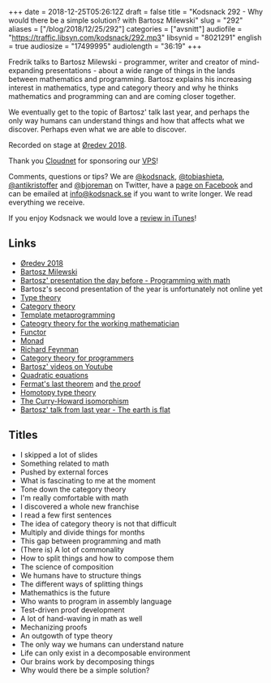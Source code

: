 +++
date = 2018-12-25T05:26:12Z
draft = false
title = "Kodsnack 292 - Why would there be a simple solution? with Bartosz Milewski"
slug = "292"
aliases = ["/blog/2018/12/25/292"]
categories = ["avsnitt"]
audiofile = "https://traffic.libsyn.com/kodsnack/292.mp3"
libsynid = "8021291"
english = true
audiosize = "17499995"
audiolength = "36:19"
+++

Fredrik talks to Bartosz Milewski - programmer, writer and creator of mind-expanding presentations - about a wide range of things in the lands between mathematics and programming. Bartosz explains his increasing interest in mathematics, type and category theory and why he thinks mathematics and programming can and are coming closer together.

We eventually get to the topic of Bartosz' talk last year, and perhaps the only way humans can understand things and how that affects what we discover. Perhaps even what we are able to discover.

Recorded on stage at [Øredev 2018](http://oredev.org/2018).

Thank you [Cloudnet](http://www.cloudnet.se) for sponsoring our [VPS](http://en.wikipedia.org/wiki/Virtual_private_server)!

Comments, questions or tips? We are [@kodsnack](https://www.twitter.com/kodsnack), [@tobiashieta](https://www.twitter.com/tobiashieta), [@antikristoffer](https://www.twitter.com/antikristoffer) and [@bjoreman](https://www.twitter.com/bjoreman) on Twitter, have a [page on Facebook](https://www.facebook.com/kodsnack) and can be emailed at [info@kodsnack.se](mailto:info@kodsnack.se) if you want to write longer. We read everything we receive.

If you enjoy Kodsnack we would love a [review in iTunes](http://itunes.apple.com/se/podcast/kodsnack/id561631498?l=en)!

## Links ##
* [Øredev 2018](http://oredev.org/2018)
* [Bartosz Milewski](https://bartoszmilewski.com/)
* [Bartosz' presentation the day before - Programming with math](https://vimeo.com/302681104)
* Bartosz's second presentation of the year is unfortunately not online yet
* [Type theory](https://en.wikipedia.org/wiki/Type_theory)
* [Category theory](https://en.wikipedia.org/wiki/Category_theory)
* [Template metaprogramming](https://en.wikipedia.org/wiki/Template_metaprogramming)
* [Cateogry theory for the working mathematician](https://en.wikipedia.org/wiki/Categories_for_the_Working_Mathematician)
* [Functor](https://en.wikipedia.org/wiki/Functor)
* [Monad](https://en.wikipedia.org/wiki/Monad_%28functional_programming%29)
* [Richard Feynman](https://en.wikipedia.org/wiki/Richard_Feynman)
* [Category theory for programmers](https://github.com/hmemcpy/milewski-ctfp-pdf)
* [Bartosz' videos on Youtube](https://www.youtube.com/user/DrBartosz/videos)
* [Quadratic equations](https://en.wikipedia.org/wiki/Quadratic_equation)
* [Fermat's last theorem](https://en.wikipedia.org/wiki/Fermat%27s_Last_Theorem) and [the proof](https://en.wikipedia.org/wiki/Wiles%27s_proof_of_Fermat%27s_Last_Theorem)
* [Homotopy type theory](https://en.wikipedia.org/wiki/Homotopy_type_theory)
* [The Curry-Howard isomorphism](https://en.wikipedia.org/wiki/Curry%E2%80%93Howard_correspondence)
* [Bartosz' talk from last year - The earth is flat](https://vimeo.com/242784236)

## Titles ##
* I skipped a lot of slides
* Something related to math
* Pushed by external forces
* What is fascinating to me at the moment
* Tone down the category theory
* I'm really comfortable with math
* I discovered a whole new franchise
* I read a few first sentences
* The idea of category theory is not that difficult
* Multiply and divide things for months
* This gap between programming and math
* (There is) A lot of commonality
* How to split things and how to compose them
* The science of composition
* We humans have to structure things
* The different ways of splitting things
* Mathemathics is the future
* Who wants to program in assembly language
* Test-driven proof development
* A lot of hand-waving in math as well
* Mechanizing proofs
* An outgowth of type theory
* The only way we humans can understand nature
* Life can only exist in a decomposable environment
* Our brains work by decomposing things
* Why would there be a simple solution?